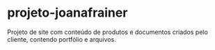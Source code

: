 # projeto-joanafrainer
Projeto de site com conteúdo de produtos e documentos criados pelo cliente, contendo portfólio e arquivos.
